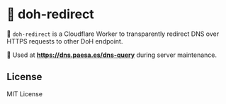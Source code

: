 # 🚦 doh-redirect

👷 `doh-redirect` is a Cloudflare Worker to transparently redirect DNS over HTTPS requests to other DoH endpoint.

🚧 Used at **<https://dns.paesa.es/dns-query>** during server maintenance.

## License

MIT License
